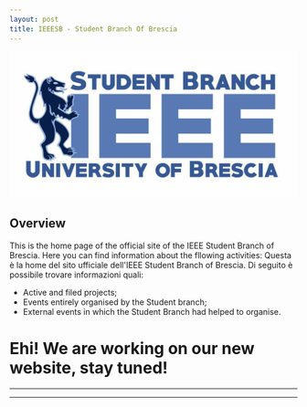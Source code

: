 ```yaml
---
layout: post
title: IEEESB - Student Branch Of Brescia
---
```


![Header](/images/header_ieee.jpg)

## Overview

This is the home page of the official site of the IEEE Student Branch of Brescia. Here you can find information about the fllowing activities:
Questa è la home del sito ufficiale dell'IEEE Student Branch of Brescia. Di seguito è possibile trovare informazioni quali:

* Active and filed projects;
* Events entirely organised by the Student branch;
* External events in which the Student Branch had helped to organise.

# Ehi! We are working on our new website, stay tuned!
__________________________________________
_____________________________________
